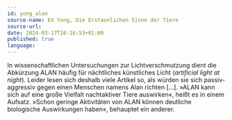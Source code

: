 ```yaml
---
id: yong_alan
source-name: Ed Yong, Die Erstaunlichen Sinne der Tiere
source-url:
date: 2024-03-17T16:16:53+01:00
published: true
language:
---
```


In wissenschaftlichen Untersuchungen zur Lichtverschmutzung dient die Abkürzung ALAN häufig für nächtliches künstliches Licht (*artificial light at night*). Leider lesen sich deshalb viele Artikel so, als würden sie sich passiv-aggressiv gegen einen Menschen namens Alan richten […]. »ALAN kann sich auf eine große Vielfalt nachtaktiver Tiere auswirken«, heißt es in einem Aufsatz. »Schon geringe Aktivitäten von ALAN können deutliche biologische Auswirkungen haben«, behauptet ein anderer.
